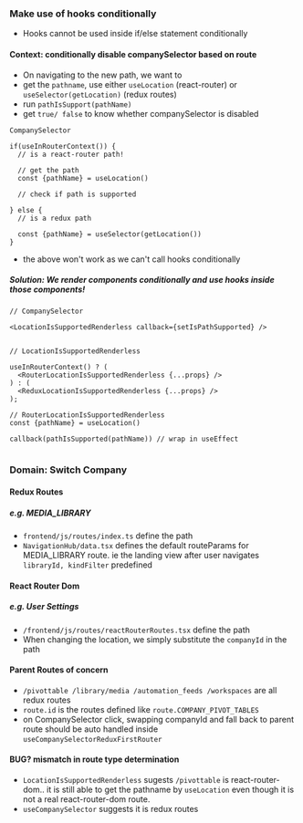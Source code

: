 ### Make use of hooks conditionally
- Hooks cannot be used inside if/else statement conditionally
#### Context: conditionally disable companySelector based on route
- On navigating to the new path, we want to
- get the `pathname`, use either `useLocation`  (react-router) or `useSelector(getLocation)`  (redux routes)
- run `pathIsSupport(pathName)`
- get `true/ false` to know whether companySelector is disabled
```
CompanySelector

if(useInRouterContext()) {
  // is a react-router path!

  // get the path
  const {pathName} = useLocation()

  // check if path is supported

} else {
  // is a redux path

  const {pathName} = useSelector(getLocation())
}
```
- the above won't work as we can't call hooks conditionally
##### Solution: We render components conditionally and use hooks inside those components!
```
// CompanySelector

<LocationIsSupportedRenderless callback={setIsPathSupported} />


// LocationIsSupportedRenderless

useInRouterContext() ? (
  <RouterLocationIsSupportedRenderless {...props} />
) : (
  <ReduxLocationIsSupportedRenderless {...props} />
);

// RouterLocationIsSupportedRenderless
const {pathName} = useLocation()

callback(pathIsSupported(pathName)) // wrap in useEffect


```

### Domain: Switch Company 
#### Redux Routes
##### e.g. MEDIA_LIBRARY
- `frontend/js/routes/index.ts`  define the path
- `NavigationHub/data.tsx` defines the default routeParams for MEDIA_LIBRARY route. ie the landing view after user navigates `libraryId, kindFilter` predefined

#### React Router Dom
##### e.g.  User Settings
- `/frontend/js/routes/reactRouterRoutes.tsx` define the path
- When changing the location, we simply substitute the `companyId` in the path

#### Parent Routes of concern
- `/pivottable /library/media /automation_feeds /workspaces` are all redux routes
- `route.id` is the routes defined like `route.COMPANY_PIVOT_TABLES`
- on CompanySelector click, swapping companyId and fall back to parent route should be auto handled inside `useCompanySelectorReduxFirstRouter`

#### BUG? mismatch in route type determination
- `LocationIsSupportedRenderless` sugests `/pivottable` is react-router-dom.. it is still able to get the pathname by `useLocation` even though it is not a real react-router-dom route.
- `useCompanySelector` suggests it is redux routes

